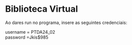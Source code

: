 
# Biblioteca Virtual

Ao dares run no programa, insere as seguintes credenciais:

username = PTDA24_02  
password =Jkis$985  


